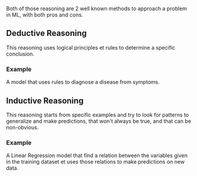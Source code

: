 Both of those reasoning are 2 well known methods to approach a problem in ML, with both pros and cons.

## Deductive Reasoning 

This reasoning uses logical principles et rules to determine a specific conclusion.

### Example

A model that uses rules to diagnose a disease from symptoms.

## Inductive Reasoning 

This reasoning starts from specific examples and try to look for patterns to generalize and make predictions, that won't always be true, and that can be non-obvious.
### Example

A Linear Regression model that find a relation between the variables given in the training dataset et uses those relations to make predictions on new data.